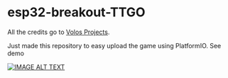 # esp32-breakout-TTGO

All the credits go to [Volos Projects](https://www.youtube.com/channel/UCit2rVgOvhyuAD-VH5H_IHg).

Just made this repository to easy upload the game using PlatformIO. See demo

[![IMAGE ALT TEXT](http://img.youtube.com/vi/N6V7ZJkhSbc/0.jpg)](http://www.youtube.com/watch?v=N6V7ZJkhSbc "Breakout")
